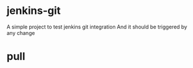# jenkins-git

A simple project to test jenkins git integration
And it should be triggered by any change

# pull
